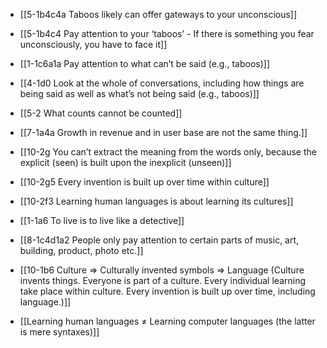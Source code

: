 - [[5-1b4c4a Taboos likely can offer gateways to your unconscious]]
- [[5-1b4c4 Pay attention to your ‘taboos’ - If there is something you fear unconsciously, you have to face it]]
- [[1-1c6a1a Pay attention to what can’t be said (e.g., taboos)]]
- [[4-1d0 Look at the whole of conversations, including how things are being said as well as what’s not being said (e.g., taboos)]]
- [[5-2 What counts cannot be counted]]
- [[7-1a4a Growth in revenue and in user base are not the same thing.]]
- [[10-2g You can’t extract the meaning from the words only, because the explicit (seen) is built upon the inexplicit (unseen)]]
- [[10-2g5 Every invention is built up over time within culture]]
- [[10-2f3 Learning human languages is about learning its cultures]]
- [[1-1a6 To live is to live like a detective]]

- [[8-1c4d1a2 People only pay attention to certain parts of music, art, building, product, photo etc.]]

- [[10-1b6 Culture ⇒ Culturally invented symbols ⇒ Language (Culture invents things. Everyone is part of a culture. Every individual learning take place within culture. Every invention is built up over time, including language.)]]
- [[Learning human languages ≠ Learning computer languages (the latter is mere syntaxes)]]
